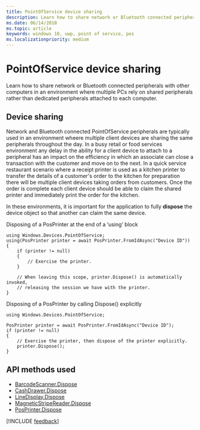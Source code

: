 ```yaml
---
title: PointOfService device sharing 
description: Learn how to share network or Bluetooth connected peripherals with other computers in an environment where multiple PCs rely on shared peripherals.
ms.date: 06/14/2018
ms.topic: article
keywords: windows 10, uwp, point of service, pos
ms.localizationpriority: medium
---
```

# PointOfService device sharing

Learn how to share network or Bluetooth connected peripherals with other computers in an environment where multiple PCs rely on shared peripherals rather than dedicated peripherals attached to each computer.

## Device sharing

Network and Bluetooth connected PointOfService peripherals are typically used in an environment wheere multiple client devices are sharing the same peripherals throughout the day.  In a busy retail or food services environment any delay in the ability for a client device to attach to a peripheral has an impact on the efficiency in which an associate can close a transaction with the customer and move on to the next. In a quick service restaurant scenario where a receipt printer is used as a kitchen printer to transfer the details of a customer's order to the kitchen for preparation there will be multiple client devices taking orders from customers.  Once the order is complete each client device should be able to claim the shared printer and immediately print the order for the kitchen.

In these environments, it is important for the application to fully **dispose** the device object so that another can claim the same device.

Disposing of a PosPrinter at the end of a ‘using’ block

```Csharp 
using Windows.Devices.PointOfService;
using(PosPrinter printer = await PosPrinter.FromIdAsync("Device ID"))
{
    if (printer != null)
    {
        // Exercise the printer.
    }

    // When leaving this scope, printer.Dispose() is automatically invoked, 
    // releasing the session we have with the printer.
}
```


Disposing of a PosPrinter by calling Dispose() explicitly

```Csharp 
using Windows.Devices.PointOfService;

PosPrinter printer = await PosPrinter.FromIdAsync("Device ID");
if (printer != null)
{
    // Exercise the printer, then dispose of the printer explicitly.
    printer.Dispose();
}
```

## API methods used 

+ [BarcodeScanner.Dispose](/uwp/api/windows.devices.pointofservice.barcodescanner.dispose) 
+ [CashDrawer.Dispose](/uwp/api/windows.devices.pointofservice.cashdrawer.dispose) 
+ [LineDisplay.Dispose](/uwp/api/windows.devices.pointofservice.linedisplay.dispose) 
+ [MagneticStripeReader.Dispose](/uwp/api/windows.devices.pointofservice.magneticstripereader.dispose)  
+ [PosPrinter.Dispose](/uwp/api/windows.devices.pointofservice.posprinter.dispose) 


[!INCLUDE [feedback](./includes/pos-feedback.md)]